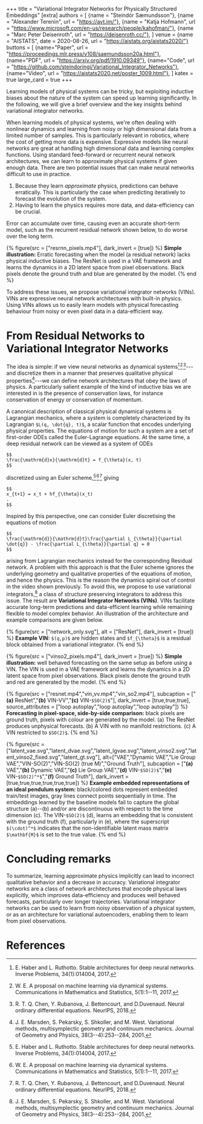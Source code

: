 +++
title = "Variational Integrator Networks for Physically Structured Embeddings"
[extra]
authors = [
    {name = "Steindór Sæmundsson"},
    {name = "Alexander Terenin", url = "https://avt.im/"},
    {name = "Katja Hofmann", url = "https://www.microsoft.com/en-us/research/people/kahofman/"},
    {name = "Marc Peter Deisenroth", url = "https://deisenroth.cc/"},
]
venue = {name = "AISTATS", date = 2020-08-26, url = "https://aistats.org/aistats2020/"}
buttons = [
    {name="Paper", url = "https://proceedings.mlr.press/v108/saemundsson20a.html"},
    {name="PDF", url = "https://arxiv.org/pdf/1910.09349"},
    {name="Code", url = "https://github.com/steindoringi/Variational_Integrator_Networks"},
    {name="Video", url = "https://aistats2020.net/poster_1009.html"},
]
katex = true
large_card = true
+++

Learning models of physical systems can be tricky, but exploiting inductive biases about the nature of the system can speed up learning significantly. 
In the following, we will give a brief overview and the key insights behind variational integrator networks.

When learning models of physical systems, we're often dealing with nonlinear dynamics and learning from noisy or high dimensional data from a limited number of samples. 
This is particularly relevant in robotics, where the cost of getting more data is expensive.
Expressive models like neural networks are great at handling high dimensional data and learning complex functions. 
Using standard feed-forward or recurrent neural network architectures, we can learn to approximate physical systems if given enough data.
There are two potential issues that can make neural networks difficult to use in practice.

1. Because they learn _approximate_ physics, predictions can behave erratically. This is particularly the case when predicting iteratively to forecast the evolution of the system. 
2. Having to learn the physics requires more data, and data-efficiency can be crucial.

Error can accumulate over time, causing even an accurate short-term model, such as the recurrent residual network shown below, to do worse over the long term.


{% figure(src = ["resrnn_pixels.mp4"], dark_invert = [true]) %}
**Simple illustration:** Erratic forecasting when the model (a residual network) lacks physical inductive biases. The ResNet is used in a VAE framework and learns the dynamics in a 2D latent space from pixel observations. Black pixels denote the ground truth and blue are generated by the model.
{% end %}


To address these issues, we propose variational integrator networks (VINs). 
VINs are expressive neural network architectures with built-in physics. 
Using VINs allows us to easily learn models with physical forecasting behaviour from noisy or even pixel data in a data-efficient way.  

# From Residual Networks to Variational Integrator Networks

The idea is simple: if we view neural networks as dynamical systems[^haber] [^E] [^chen]---and discretize them in a manner that preserves qualitative physical properties[^marsden]---we can define network architectures that obey the laws of physics. 
A particularly salient example of the kind of inductive bias we are interested in is the presence of conservation laws, for instance conservation of energy or conservation of momentum.

A canonical description of classical physical dynamical systems is Lagrangian mechanics, where a system is completely characterized by its Lagrangian `$L(q, \dot{q}, t)$`, a scalar function that encodes underlying physical properties. 
The equations of motion for such a system are a set of first-order ODEs called the Euler-Lagrange equations. 
At the same time, a deep residual network can be viewed as a system of ODEs

```
$$
\frac{\mathrm{d}x}{\mathrm{d}t} = f_{\theta}(x, t)
$$
```

discretized using an Euler scheme,[^haber] [^E] [^chen] giving

```
$$
x_{t+1} = x_t + hf_{\theta}(x_t)
.
$$
```

Inspired by this perspective, one can consider Euler discretising the equations of motion 

```
$$
\frac{\mathrm{d}}{\mathrm{d}t}\frac{\partial L_{\theta}}{\partial \dot{q}} - \frac{\partial L_{\theta}}{\partial q} = 0
$$
```

arising from Lagrangian mechanics instead for the corresponding Residual network. 
A problem with this approach is that the Euler scheme ignores the underlying geometry and qualitative properties of the equations of motion, and hence the physics. 
This is the reason the dynamics spiral out of control in the video shown previously. 
To avoid this, we propose to use variational integrators,[^marsden] a class of structure preserving integrators to address this issue. 
The result are __Variational Integrator Networks (VINs)__. 
VINs facilitate accurate long-term predictions and data-efficient learning while remaining flexible to model complex behavior. 
An illustration of the architecture and example comparisons are given below.


{% figure(src = ["network_only.svg"], alt = ["ResNet"], dark_invert = [true]) %}
**Example VIN:** `$(q,p)$` are hidden states and `$f_{\theta}$` is a residual block obtained from a variational integrator.
{% end %}


{% figure(src = ["vinso2_pixels.mp4"], dark_invert = [true]) %}
**Simple illustration:** well behaved forecasting on the same setup as before using a VIN. The VIN is used in a VAE framework and learns the dynamics in a 2D latent space from pixel observations. Black pixels denote the ground truth and red are generated by the model.
{% end %}


{% figure(src = ["resnet.mp4","vin_vv.mp4","vin_so2.mp4"], subcaption = ["**(a)** ResNet","**(b)** VIN-VV","**(c)** VIN-`$SO(2)$`"], dark_invert = [true,true,true], source_attributes = ["loop autoplay","loop autoplay","loop autoplay"]) %}
**Forecasting in pixel-space, side-by-side comparison:** black pixels are ground truth, pixels with colour are generated by the model. (a) The ResNet produces unphysical forecasts. (b) A VIN with no manifold restrictions. (c) A VIN restricted to `$SO(2)$`.
{% end %}


{% figure(src = ["latent_vae.svg","latent_dvae.svg","latent_lgvae.svg","latent_vinso2.svg","latent_vinso2_fixed.svg","latent_gt.svg"], alt=["VAE","Dynamic VAE","Lie Group VAE","VIN-SO(2)","VIN-SO(2) (true M)","Ground Truth"], subcaption = ["**(a)** VAE","**(b)** Dynamic VAE","**(c)** Lie Group VAE","**(d)** VIN-`$SO(2)$`","**(e)** VIN-`$SO(2)^*$`","**(f)** Ground Truth"], dark_invert = [true,true,true,true,true,true]) %}
**Example embedded representations of an ideal pendulum system:** black/colored dots represent embedded train/test images, gray lines connect points sequentially in time. The embeddings learned by the baseline models fail to capture the global structure (a)--(b) and/or are discontinuous with respect to the time dimension (c). The VIN-`$SO(2)$` (d), learns an embedding that is consistent with the ground truth (f), particularly in (e), where the superscript `$(\cdot)^*$` indicates that the non-identifiable latent mass matrix `$\mathbf{M}$` is set to the true value.
{% end %}


# Concluding remarks

To summarize, learning approximate physics implicitly can lead to incorrect qualitative behavior and a decrease in accuracy.
Variational integrator networks are a class of network architectures that encode physical laws explicitly, which improves data-efficiency and produces well behaved forecasts, particularly over longer trajectories.
Variational integrator networks can be used to learn from noisy observation of a physical system, or as an architecture for variational autoencoders, enabling them to learn from pixel observations.



# References

[^haber]: E. Haber and L. Ruthotto. Stable architectures for deep neural networks. Inverse  Problems, 34(1):014004, 2017.

[^E]: W.  E.  A  proposal  on  machine  learning  via  dynamical systems. Communications in Mathematics and Statistics, 5(1):1--11, 2017.

[^chen]: R. T. Q. Chen, Y. Rubanova, J. Bettencourt, and D.Duvenaud. Neural ordinary differential equations. NeurIPS, 2018.

[^marsden]: J. E. Marsden, S. Pekarsky, S. Shkoller, and M. West. Variational methods, multisymplectic geometry and continuum  mechanics. Journal  of  Geometry  and Physics, 38(3--4):253--284, 2001.